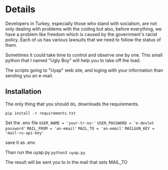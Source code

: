 # Details

Developers in Turkey, especially those who stand with socialism, are not only dealing with problems with the coding but also, before everything, we have a problem like freedom which is caused by the government's racist policy. Each of us has various lawsuits that we need to follow the status of them. 
 
Sometimes it could take time to control and observe one by one. This small python that I named "Ugly Boy" will help you to take off the load.

The scripts going to "Uyap" web site, and loging with your information than sending you an e-mail.

## Installation
The only thing that you should do, downloads the requirements.

`` pip install -r requirements.txt ``

Set the .env file
``USER_NAME = 'your-tr-no:'``
``USER_PASSWORD = 'e-devlet password'``
``MAIL_FROM = 'an-email'``
``MAIL_TO = 'an-email'``
``MAILGUN_KEY = 'mail-ru-api-key'``


save it as .env

Than run the uyap.py
`` python3 uyap.py ``

The result will be sent you to in the mail that sets MAIL_TO